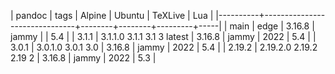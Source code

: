 | pandoc   | tags                          | Alpine | Ubuntu | TeXLive | Lua |
|----------+-------------------------------+--------+--------+---------+-----|
| main     | edge                          | 3.16.8 | jammy  |         | 5.4 |
| 3.1.1    | 3.1.1.0  3.1.1  3.1  3 latest | 3.16.8 | jammy  |    2022 | 5.4 |
| 3.0.1    | 3.0.1.0  3.0.1  3.0           | 3.16.8 | jammy  |    2022 | 5.4 |
| 2.19.2   | 2.19.2.0 2.19.2 2.19 2        | 3.16.8 | jammy  |    2022 | 5.3 |
